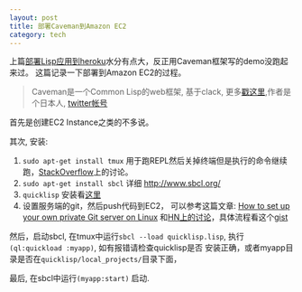 ```yaml
---
layout: post
title: 部署Caveman到Amazon EC2
category: tech
---
```

上篇[部署Lisp应用到heroku][1]水分有点大，反正用Caveman框架写的demo没跑起来过。
这篇记录一下部署到Amazon EC2的过程。
> Caveman是一个Common Lisp的web框架, 基于clack, 更多[戳这里][2],作者是个日本人,
> [twitter帐号](https://twitter.com/nitro_idiot)

首先是创建EC2 Instance之类的不多说。

其次, 安装:
1. `sudo apt-get install tmux` 用于跑REPL然后关掉终端但是执行的命令继续跑，[StackOverflow][stackoverflow]上的讨论。
2. `sudo apt-get install sbcl` 详细 http://www.sbcl.org/
3. `quicklisp` 安装看[这里][quicklisp]
4. 设置服务端的git，然后push代码到EC2， 可以参考这篇文章: [How to set up your own private Git server on Linux][setup-git]
   和[HN上的讨论][hn-git-setup]，具体流程看这个[gist](https://gist.github.com/4239048)

然后，启动sbcl, 在tmux中运行`sbcl --load quicklisp.lisp`, 执行`(ql:quickload :myapp)`, 如有报错请检查quicklisp是否
安装正确，或者myapp目录是否在`quicklisp/local_projects/`目录下面，

最后, 在sbcl中运行`(myapp:start)` 启动.


[1]: http://blog.lenage.com/tech/2012/12/07/deploy-common-lisp-app-to-heroku/
[2]: https://github.com/fukamachi/caveman
[setup-git]: http://tumblr.intranation.com/post/766290565/how-set-up-your-own-private-git-server-linux
[hn-git-setup]: http://news.ycombinator.com/item?id=1652414
[stackoverflow]: http://stackoverflow.com/questions/451329/what-is-the-preferred-way-to-run-lisp-web-application
[quicklisp]: http://www.quicklisp.org/beta/
